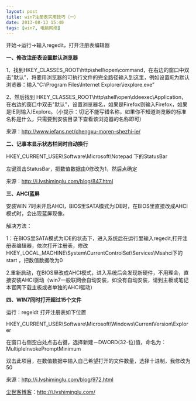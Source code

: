 ```yaml
---
layout: post
title: win7注册表实用技巧（一）
date: 2013-08-13 15:40
tags: [win7, 电脑网络]
---
```

开始→运行→输入regedit，打开注册表编辑器

<strong>一、修改注册表设置默认浏览器</strong>

1、找到HKEY_CLASSES_ROOT\http\shell\open\command，在右边的窗口中双击"默认"，将要用浏览器的可执行文件的完全路径输入到这里，例如设置IE为默认浏览器：输入“C:\Program Files\Internet Explorer\iexplore.exe”

2、然后找到 HKEY_CLASSES_ROOT\http\shell\open\ddeexec\Application，在右边的窗口中双击"默认"，设置浏览器名，如果是Firefox则输入Firefox，如果是IE则输入IExplore。（小提示：切记不能写错名称，如果你不知道浏览器的标准名称是什么，只需要到安装目录下查看该浏览器的名称即可）

来源：<a href="http://www.iefans.net/chengxu-moren-shezhi-ie/" target="_blank">http://www.iefans.net/chengxu-moren-shezhi-ie/</a>

<strong>二、记事本显示状态栏同时自动换行</strong>

HKEY_CURRENT_USER\Software\Microsoft\Notepad 下的StatusBar

左键双击StatusBar，把数值数据由0修改为1，然后点确定

来源：<a href="http://i.lvshiminglu.com/blog/847.html" target="_blank">http://i.lvshiminglu.com/blog/847.html</a>

<strong>三、AHCI蓝屏</strong>

安装WIN 7时未开启AHCI，BIOS里SATA模式为IDE时，在BIOS里直接改成AHCI模式时，会出现蓝屏现像。

解决方法：

1：在BIOS里SATA模式为IDE的状态下，进入系统后在运行里输入regedit,打开注册表编辑器，依次打开注册表，修改HKEY_LOCAL_MACHINE\System\CurrentControlSet\Services\Msahci下的 start ，把数值数据改为0

2.重新启动，在BIOS里改成AHCI模式，进入系统后会发现新硬件，不用理会，直接安装AHCI驱动（win7一般联网会自动安装，如没有自动安装，请到主板或笔记本官网下载主板或者单独的AHCI驱动）

<strong>四、WIN7同时打开超过15个文件</strong>

运行：regeidt 打开注册表如下位置

HKEY_CURRENT_USER\Software\Microsoft\Windows\CurrentVersion\Explorer

在窗口右侧空白处点击右键，选择新建－DWORD(32-位)值，命名为：MultipleInvokePromptMinimum

双击此项目，在数值数据中输入自己希望打开的文件数量，选择十进制，我修改为50

来源：<a href="http://i.lvshiminglu.com/blog/972.html" target="_blank">http://i.lvshiminglu.com/blog/972.html</a>

<a href="http://i.lvshiminglu.com/">尘世客博客</a>：<a href="http://i.lvshiminglu.com/">http://i.lvshiminglu.com/</a>

